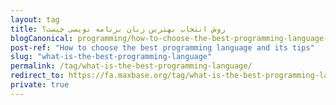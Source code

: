 ```yaml
---
layout: tag
title: روش انتخاب بهترین زبان برنامه نویسی چیست؟
blogCanonical: programming/how-to-choose-the-best-programming-language-and-its-tips/
post-ref: "How to choose the best programming language and its tips"
slug: "what-is-the-best-programming-language"
permalink: /tag/what-is-the-best-programming-language/
redirect_to: https://fa.maxbase.org/tag/what-is-the-best-programming-language/
private: true
---
```

